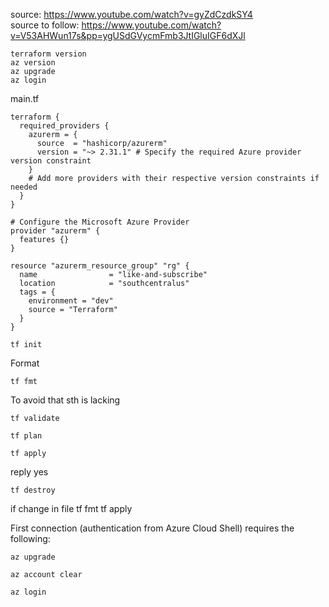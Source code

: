 source: https://www.youtube.com/watch?v=gyZdCzdkSY4  
source to follow: https://www.youtube.com/watch?v=V53AHWun17s&pp=ygUSdGVycmFmb3JtIGluIGF6dXJl  
```
terraform version
az version
az upgrade
az login
```

main.tf
```
terraform {
  required_providers {
    azurerm = {
      source  = "hashicorp/azurerm"
      version = "~> 2.31.1" # Specify the required Azure provider version constraint
    }
    # Add more providers with their respective version constraints if needed
  }
}

# Configure the Microsoft Azure Provider
provider "azurerm" {
  features {}
}

resource "azurerm_resource_group" "rg" {
  name                = "like-and-subscribe"
  location            = "southcentralus"
  tags = {
    environment = "dev"
    source = "Terraform"
  }
}
```
```
tf init
```
Format  
```
tf fmt
```
To avoid that sth is lacking
```
tf validate
```
```
tf plan
```
```
tf apply
```
reply yes
```
tf destroy
```

if change in file
tf fmt
tf apply

First connection (authentication from Azure Cloud Shell) requires the following: 
```
az upgrade
```
```
az account clear
```
```
az login
```
